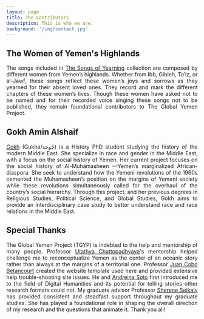 ```yaml
---
layout: page
title: The Contributors
description: This is who we are.
background: '/img/contact.jpg'
---
```

## The Women of Yemen's Highlands
<p align="justify">
The songs included in <a href="https://gokhamin.com/global-yemen/songs">The Songs of Yearning</a> collection are composed by different women from Yemen’s highlands. Whether from Ibb, Gibleh, Ta’iz, or al-Jawf, these songs reflect these women’s joys and sorrows as they yearned for their absent loved ones. They record and mark the different chapters of these women’s lives. Though these women have asked not to be named and for their recorded voice singing these songs not to be published, they remain foundational contributors to The Global Yemen Project.
</p>

## Gokh Amin Alshaif
<p align="justify">
<a href="https://www.history.ucsb.edu/graduate-student/galshaif/">Gokh</a> (Gukha/جُوخة) is a History PhD student studying the history of the modern Middle East. She specialize in race and gender in the Middle East, with a focus on the social history of Yemen. Her current project focuses on the social history of Al-Muhamasheen —Yemen’s marginalized African-diaspora. She seek to understand how the Yemeni revolutions of the 1960s cemented the Muhamasheen’s position on the margins of Yemeni society while these revolutions simultaneously called for the overhaul of the country’s social hierarchy. Through this project, and her previous degrees in Religious Studies, Political Science, and Global Studies, Gokh aims to provide an interdisciplinary case study to better understand race and race relations in the Middle East.
</p>

## Special Thanks
<p align="justify">
The Global Yemen Project (TGYP) is indebted to the help and mentorship of many people. Professor <a href="https://www.history.ucsb.edu/faculty/utathya/">Utathya Chattopadhyaya</a>'s mentorship helped challenge me to reconceptualize Yemen as the center of an oceanic story rather than always at the margins of a territorial one. Professor <a href="https://www.history.ucsb.edu/faculty/juan-cobo/">Juan Cobo Betancourt</a> created the website template used here and provided extensive help trouble-shooting site issues. He and
 <a href="https://www.history.ucsb.edu/graduate-student/andreina/">Andreina Soto</a> first introduced me to the field of Digital Humanities and its potential for telling stories other research formats could not. My graduate advisor Professor <a href="https://www.history.ucsb.edu/faculty/sherene-seikaly/">Sherene Seikaly</a> has provided consistent and steadfast support throughout my graduate studies. She has played a foundational role in shaping the overall direction of my research and the questions that animate it. Thank you all!  
 </p>
